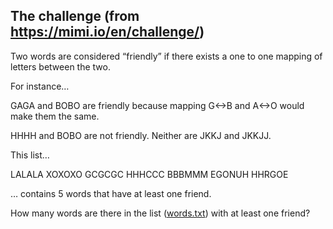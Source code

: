## The challenge (from https://mimi.io/en/challenge/)

Two words are considered “friendly” if there exists a one to one mapping of letters between the two.

For instance…

GAGA and BOBO are friendly because mapping G<->B and A<->O would make them the same.

HHHH and BOBO are not friendly. Neither are JKKJ and JKKJJ.

This list…

LALALA
XOXOXO
GCGCGC
HHHCCC
BBBMMM
EGONUH
HHRGOE

… contains 5 words that have at least one friend. 

How many words are there in the list ([words.txt](src/main/resources/words.txt)) with at least one friend?
